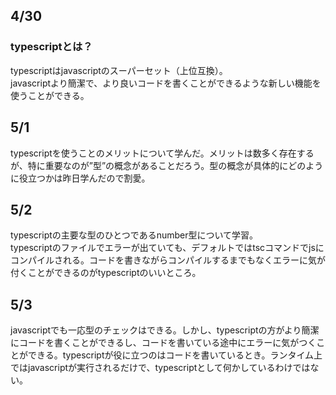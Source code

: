 ## 4/30
### typescriptとは？
typescriptはjavascriptのスーパーセット（上位互換）。  
javascriptより簡潔で、より良いコードを書くことができるような新しい機能を使うことができる。


## 5/1
typescriptを使うことのメリットについて学んだ。メリットは数多く存在するが、特に重要なのが”型”の概念があることだろう。型の概念が具体的にどのように役立つかは昨日学んだので割愛。

## 5/2
typescriptの主要な型のひとつであるnumber型について学習。  
typescriptのファイルでエラーが出ていても、デフォルトではtscコマンドでjsにコンパイルされる。コードを書きながらコンパイルするまでもなくエラーに気が付くことができるのがtypescriptのいいところ。

## 5/3
javascriptでも一応型のチェックはできる。しかし、typescriptの方がより簡潔にコードを書くことができるし、コードを書いている途中にエラーに気がつくことができる。typescriptが役に立つのはコードを書いているとき。ランタイム上ではjavascriptが実行されるだけで、typescriptとして何かしているわけではない。